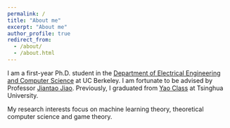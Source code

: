 ```yaml
---
permalink: /
title: "About me"
excerpt: "About me"
author_profile: true
redirect_from: 
  - /about/
  - /about.html
---
```


I am a first-year Ph.D. student in the [Department of Electrical Engineering and Computer Science](https://eecs.berkeley.edu/) at UC Berkeley. I am fortunate to be advised by Professor [Jiantao Jiao](https://people.eecs.berkeley.edu/~jiantao/). Previously, I graduated from [Yao Class](https://iiis.tsinghua.edu.cn/en/yaoclass/) at Tsinghua University.

My research interests focus on machine learning theory, theoretical computer science and game theory.